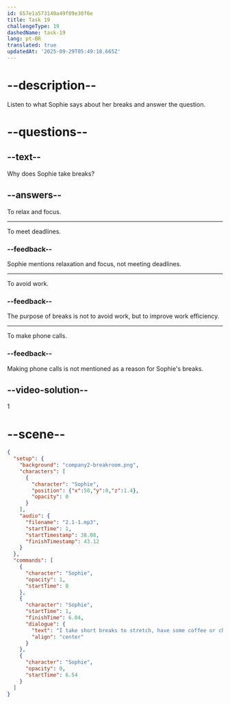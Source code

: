 ```yaml
---
id: 657e1a573140a49f09e30f6e
title: Task 19
challengeType: 19
dashedName: task-19
lang: pt-BR
translated: true
updatedAt: '2025-09-29T05:49:18.665Z'
---
```


<!-- (audio) Sophie: I take short breaks to stretch, have some coffee, or chat with colleagues. It helps me relax and focus. -->

# --description--

Listen to what Sophie says about her breaks and answer the question.

# --questions--

## --text--

Why does Sophie take breaks?

## --answers--

To relax and focus.

---

To meet deadlines.

### --feedback--

Sophie mentions relaxation and focus, not meeting deadlines.

---

To avoid work.

### --feedback--

The purpose of breaks is not to avoid work, but to improve work efficiency.

---

To make phone calls.

### --feedback--

Making phone calls is not mentioned as a reason for Sophie's breaks.

## --video-solution--

1

# --scene--

```json
{
  "setup": {
    "background": "company2-breakroom.png",
    "characters": [
      {
        "character": "Sophie",
        "position": {"x":50,"y":0,"z":1.4},
        "opacity": 0
      }
    ],
    "audio": {
      "filename": "2.1-1.mp3",
      "startTime": 1,
      "startTimestamp": 38.08,
      "finishTimestamp": 43.12
    }
  },
  "commands": [
    {
      "character": "Sophie",
      "opacity": 1,
      "startTime": 0
    },
    {
      "character": "Sophie",
      "startTime": 1,
      "finishTime": 6.04,
      "dialogue": {
        "text": "I take short breaks to stretch, have some coffee or chat with colleagues. It helps me relax and focus.",
        "align": "center"
      }
    },
    {
      "character": "Sophie",
      "opacity": 0,
      "startTime": 6.54
    }
  ]
}
```
